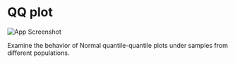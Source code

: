 # QQ plot
![App Screenshot](https://sites.psu.edu/shinyapps/files/2018/12/7adcddfe862f983858c19b5f09129128366d9a88-qqplot-25aays8.png)

Examine the behavior of Normal quantile-quantile plots under samples from different populations.
